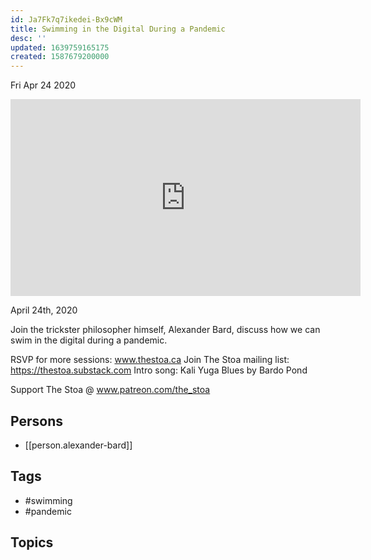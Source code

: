 ```yaml
---
id: Ja7Fk7q7ikedei-Bx9cWM
title: Swimming in the Digital During a Pandemic
desc: ''
updated: 1639759165175
created: 1587679200000
---
```





Fri Apr 24 2020

<iframe width="560" height="315" src="https://www.youtube.com/embed/eUqdcl8Mix0" title="Swimming in the Digital During a Pandemic w/ Alexander Bard" frameborder="0" allow="accelerometer; autoplay; clipboard-write; encrypted-media; gyroscope; picture-in-picture" allowfullscreen ></iframe>

April 24th, 2020

Join the trickster philosopher himself, Alexander Bard, discuss how we can swim in the digital during a pandemic. 

RSVP for more sessions: www.thestoa.ca
Join The Stoa mailing list: https://thestoa.substack.com
Intro song: Kali Yuga Blues by Bardo Pond

Support The Stoa @ www.patreon.com/the_stoa

## Persons

- [[person.alexander-bard]]

## Tags

- #swimming
- #pandemic

## Topics



